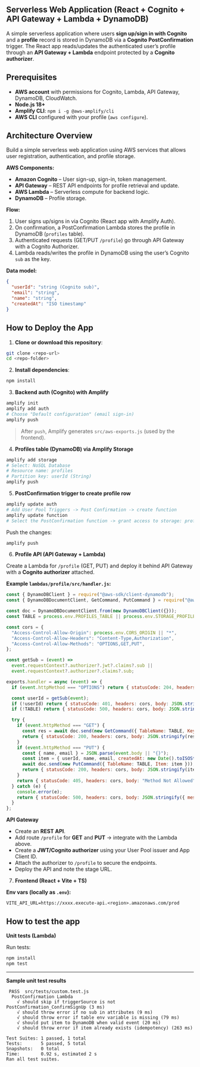 ## Serverless Web Application (React + Cognito + API Gateway + Lambda + DynamoDB)

A simple serverless application where users **sign up/sign in with Cognito** and a **profile** record is stored in DynamoDB via a **Cognito PostConfirmation** trigger. The React app reads/updates the authenticated user’s profile through an **API Gateway + Lambda** endpoint protected by a **Cognito authorizer**.

## Prerequisites

- **AWS account** with permissions for Cognito, Lambda, API Gateway, DynamoDB, CloudWatch.
- **Node.js 18+**
- **Amplify CLI**: `npm i -g @aws-amplify/cli`
- **AWS CLI** configured with your profile (`aws configure`).

## Architecture Overview

Build a simple serverless web application using AWS services that allows user registration, authentication, and profile storage.

**AWS Components:**

- **Amazon Cognito** – User sign-up, sign-in, token management.
- **API Gateway** – REST API endpoints for profile retrieval and update.
- **AWS Lambda** – Serverless compute for backend logic.
- **DynamoDB** – Profile storage.

**Flow:**

1. User signs up/signs in via Cognito (React app with Amplify Auth).
2. On confirmation, a PostConfirmation Lambda stores the profile in DynamoDB (`profiles` table).
3. Authenticated requests (GET/PUT `/profile`) go through API Gateway with a Cognito Authorizer.
4. Lambda reads/writes the profile in DynamoDB using the user’s Cognito `sub` as the key.

**Data model:**

```json
{
  "userId": "string (Cognito sub)",
  "email": "string",
  "name": "string",
  "createdAt": "ISO timestamp"
}
```

## How to Deploy the App


1. **Clone or download this repository**:

```bash
git clone <repo-url>
cd <repo-folder>
```

2. **Install dependencies**:

```bash
npm install
```

3. **Backend auth (Cognito) with Amplify**
```bash
amplify init
amplify add auth 
# Choose "Default configuration" (email sign-in)
amplify push
```

> After `push`, Amplify generates `src/aws-exports.js` (used by the frontend).

4. **Profiles table (DynamoDB) via Amplify Storage**
```bash
amplify add storage
# Select: NoSQL Database
# Resource name: profiles
# Partition key: userId (String)
amplify push
```

5. **PostConfirmation trigger to create profile row**
```bash
amplify update auth 
# Add User Pool Triggers -> Post Confirmation -> create function
amplify update function 
# Select the PostConfirmation function -> grant access to storage: profiles (read/write)
```

Push the changes:
```bash
amplify push
```

6. **Profile API (API Gateway + Lambda)**

Create a Lambda for `/profile` (GET, PUT) and deploy it behind API Gateway with a **Cognito authorizer** attached.

**Example `lambdas/profile/src/handler.js`:**
```js
const { DynamoDBClient } = require("@aws-sdk/client-dynamodb");
const { DynamoDBDocumentClient, GetCommand, PutCommand } = require("@aws-sdk/lib-dynamodb");

const doc = DynamoDBDocumentClient.from(new DynamoDBClient({}));
const TABLE = process.env.PROFILES_TABLE || process.env.STORAGE_PROFILES_NAME;

const cors = {
  "Access-Control-Allow-Origin": process.env.CORS_ORIGIN || "*",
  "Access-Control-Allow-Headers": "Content-Type,Authorization",
  "Access-Control-Allow-Methods": "OPTIONS,GET,PUT",
};

const getSub = (event) =>
  event.requestContext?.authorizer?.jwt?.claims?.sub ||
  event.requestContext?.authorizer?.claims?.sub;

exports.handler = async (event) => {
  if (event.httpMethod === "OPTIONS") return { statusCode: 204, headers: cors, body: "" };

  const userId = getSub(event);
  if (!userId) return { statusCode: 401, headers: cors, body: JSON.stringify({ message: "Unauthorized" }) };
  if (!TABLE) return { statusCode: 500, headers: cors, body: JSON.stringify({ message: "Table not configured" }) };

  try {
    if (event.httpMethod === "GET") {
      const res = await doc.send(new GetCommand({ TableName: TABLE, Key: { userId } }));
      return { statusCode: 200, headers: cors, body: JSON.stringify(res.Item || null) };
    }
    if (event.httpMethod === "PUT") {
      const { name, email } = JSON.parse(event.body || "{}");
      const item = { userId, name, email, createdAt: new Date().toISOString() };
      await doc.send(new PutCommand({ TableName: TABLE, Item: item }));
      return { statusCode: 200, headers: cors, body: JSON.stringify(item) };
    }
    return { statusCode: 405, headers: cors, body: "Method Not Allowed" };
  } catch (e) {
    console.error(e);
    return { statusCode: 500, headers: cors, body: JSON.stringify({ message: "Server error" }) };
  }
};
```

**API Gateway**
- Create an **REST API**.
- Add route `/profile` for **GET** and **PUT** -> integrate with the Lambda above.
- Create a **JWT/Cognito authorizer** using your User Pool issuer and App Client ID.
- Attach the authorizer to `/profile` to secure the endpoints.
- Deploy the API and note the stage URL.
7. **Frontend (React + Vite + TS)**

**Env vars (locally as `.env`):**
```
VITE_API_URL=https://xxxx.execute-api.<region>.amazonaws.com/prod
```

## How to test the app

**Unit tests (Lambda)**

Run tests:
```bash
npm install
npm test
```

---

**Sample unit test results**

```
 PASS  src/tests/custom.test.js
  PostConfirmation Lambda
    √ should skip if triggerSource is not PostConfirmation_ConfirmSignUp (3 ms)                                                                                       
    √ should throw error if no sub in attributes (9 ms)                                                                                                               
    √ should throw error if table env variable is missing (79 ms)                                                                                                     
    √ should put item to DynamoDB when valid event (20 ms)                                                                                                            
    √ should throw error if item already exists (idempotency) (263 ms)

Test Suites: 1 passed, 1 total
Tests:       5 passed, 5 total
Snapshots:   0 total
Time:        0.92 s, estimated 2 s
Ran all test suites.
```